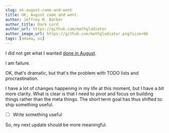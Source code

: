 ```yaml
---
slug: ok-august-came-and-went
title: OK, August came and went.
author: Jeffrey M. Barber
author_title: Dark Lord
author_url: https://github.com/mathgladiator
author_image_url: https://github.com/mathgladiator.png?size=96
tags: [adama, ui]
---
```


I did not get what I wanted [done in August](/blog/august-goal).

I am failure.

OK, that's dramatic, but that's the problem with TODO lists and procrastination.

I have a lot of changes happening in my life at this moment, but I have a bit more clarity. What is clear is that I need to pivot and focus on building things rather than the meta things. The short term goal has thus shifted to: ship something useful.

- [ ] Write something useful

So, my next update should be more meaningful.

